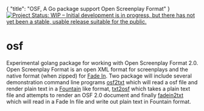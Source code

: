 {
    "title": "OSF, A Go package support Open Screenplay Format"
}
[![Project Status: WIP – Initial development is in progress, but there has not yet been a stable, usable release suitable for the public.](https://www.repostatus.org/badges/latest/wip.svg)](https://www.repostatus.org/#wip)


osf
===

Experimental golang package for working with Open Screenplay Format 2.0.
Open Screenplay Format is an open XML format for screenplays and the
native format (when zipped) for [Fade In](https://www.fadeinpro.com).
Two package will include several demonstration command line programs 
[osf2txt](docs/osf2txt.html) which will read a osf file and render plain 
text in a [Fountain](https://fountain.io) like format, [txt2osf](docs/txt2osf.html) 
which takes a plain text file and attempts to render an OSF 2.0 document 
and finally [fadein2txt](docs/fadein2txt) which will read in a Fade In file 
and write out plain text in Fountain format.

